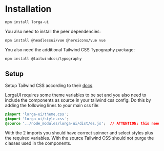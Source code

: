 # Installation

```sh
npm install lorga-ui
```

You also need to install the peer dependencies:
```sh
npm install @headlessui/vue @heroicons/vue vue
```

You also need the additional Tailwind CSS Typography package:
```sh
npm install @tailwindcss/typography
```


## Setup

Setup Tailwind CSS according to their [docs](https://tailwindcss.com/docs/installation). 

LorgaUI requires some theme variables to be set and you also need to include the components as source in your tailwind css config.
Do this by adding the following lines to your main css file:

``` css
@import 'lorga-ui/theme.css';
@import 'lorga-ui/style.css';
@source '../node_modules/lorga-ui/dist/es.js';  // ATTENTION: this needs to be relative to your css file and hit the correct file
```

With the 2 imports you should have correct spinner and select styles plus the required variables. With the source Tailwind CSS should not purge the classes used in the components.
